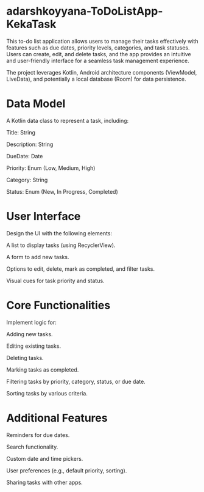 # adarshkoyyana-ToDoListApp-KekaTask
This to-do list application allows users to manage their tasks effectively with features such as due dates, priority levels, categories, and task statuses. Users can create, edit, and delete tasks, and the app provides an intuitive and user-friendly interface for a seamless task management experience.

The project leverages Kotlin, Android architecture components (ViewModel, LiveData), and potentially a local database (Room) for data persistence.

# Data Model

A Kotlin data class to represent a task, including:

Title: String

Description: String

DueDate: Date

Priority: Enum (Low, Medium, High)

Category: String

Status: Enum (New, In Progress, Completed)

# User Interface

Design the UI with the following elements:

A list to display tasks (using RecyclerView).

A form to add new tasks.

Options to edit, delete, mark as completed, and filter tasks.

Visual cues for task priority and status.

# Core Functionalities

Implement logic for:

Adding new tasks.

Editing existing tasks.

Deleting tasks.

Marking tasks as completed.

Filtering tasks by priority, category, status, or due date.

Sorting tasks by various criteria.

# Additional Features

Reminders for due dates.

Search functionality.

Custom date and time pickers.

User preferences (e.g., default priority, sorting).

Sharing tasks with other apps.
